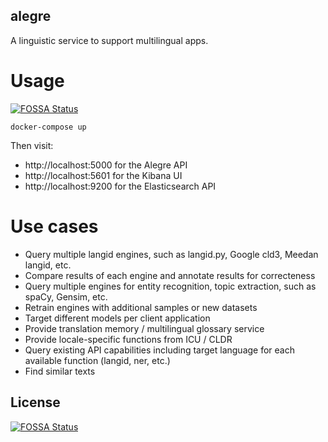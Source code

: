 alegre
------

A linguistic service to support multilingual apps.

# Usage
[![FOSSA Status](https://app.fossa.io/api/projects/git%2Bgithub.com%2Fmeedan%2Falegre.svg?type=shield)](https://app.fossa.io/projects/git%2Bgithub.com%2Fmeedan%2Falegre?ref=badge_shield)


```
docker-compose up
```

Then visit:
- http://localhost:5000 for the Alegre API
- http://localhost:5601 for the Kibana UI
- http://localhost:9200 for the Elasticsearch API

# Use cases
- Query multiple langid engines, such as langid.py, Google cld3, Meedan langid, etc.
- Compare results of each engine and annotate results for correcteness
- Query multiple engines for entity recognition, topic extraction, such as spaCy, Gensim, etc.
- Retrain engines with additional samples or new datasets
- Target different models per client application
- Provide translation memory / multilingual glossary service
- Provide locale-specific functions from ICU / CLDR
- Query existing API capabilities including target language for each available function (langid, ner, etc.)
- Find similar texts


## License
[![FOSSA Status](https://app.fossa.io/api/projects/git%2Bgithub.com%2Fmeedan%2Falegre.svg?type=large)](https://app.fossa.io/projects/git%2Bgithub.com%2Fmeedan%2Falegre?ref=badge_large)